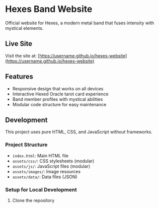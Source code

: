# Hexes Band Website

Official website for Hexes, a modern metal band that fuses intensity with mystical elements.

## Live Site

Visit the site at: [https://username.github.io/hexes-website](https://username.github.io/hexes-website)

## Features

- Responsive design that works on all devices
- Interactive Hexed Oracle tarot card experience
- Band member profiles with mystical abilities
- Modular code structure for easy maintenance

## Development

This project uses pure HTML, CSS, and JavaScript without frameworks.

### Project Structure

- `index.html`: Main HTML file
- `assets/css/`: CSS stylesheets (modular)
- `assets/js/`: JavaScript files (modular)
- `assets/images/`: Image resources
- `assets/data/`: Data files (JSON)

### Setup for Local Development

1. Clone the repository